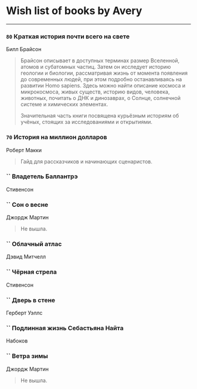 # Wish list of books by Avery
---

### `80` Краткая история почти всего на свете
Билл Брайсон
> Брайсон описывает в доступных терминах размер Вселенной, атомов и субатомных частиц. Затем он исследует историю геологии и биологии, рассматривая жизнь от момента появления до современных людей, при этом подробно останавливаясь на развитии Homo sapiens. Здесь можно найти описание космоса и микрокосмоса, живых существ, историю видов, человека, животных, почитать о ДНК и динозаврах, о Солнце, солнечной системе и химических элементах. 
> 
> Значительная часть книги посвящена курьёзным историям об учёных, стоящих за исследованиями и открытиями.

### `70` История на миллион долларов
Роберт Макки
> Гайд для рассказчиков и начинающих сценаристов.

### `` Владетель Баллантрэ
Стивенсон

### `` Сон о весне
Джордж Мартин
> Не вышла.

### `` Облачный атлас
Дэвид Митчелл

### `` Чёрная стрела
Стивенсон

### `` Дверь в стене
Герберт Уэллс

### `` Подлинная жизнь Себастьяна Найта
Набоков

### `` Ветра зимы
Джордж Мартин
> Не вышла.

